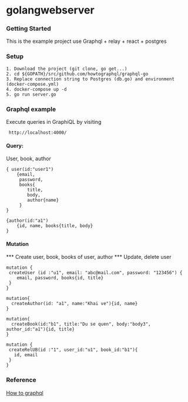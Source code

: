 # golangwebserver

### Getting Started

This is the example project use Graphql + relay + react + postgres


### Setup

```
1. Download the project (git clone, go get...)
2. cd ${GOPATH}/src/github.com/howtographql/graphql-go
3. Replace connection string to Postgres (db.go) and environment (docker-compose.yml) 
4. docker-compose up -d
5. go run server.go

```

### Graphql example

Execute queries in GraphiQL by visiting

```
 http://localhost:4000/
```

#### Query:

User, book, author

```
{ user(id:"user1")
	{email,
	 password, 
	 books{
	 	title, 
	 	body, 
	 	author{name}
	 }
}
```
```
{author(id:"a1")
	{id, name, books{title, body}
}
```

#### Mutation

*** Create user, book, books of user, author
*** Update, delete user
```
mutation {
 createUser (id :"u1", email: "abc@mail.com", password: "123456") {
    email, password, books{id, title}
 }
}
```

```
mutation{
  createAuthor(id: "a1", name:"Khai ve"){id, name}
}
```
```
mutation{
  createBook(id:"b1", title:"Du se quen", body:"body3", author_id:"a1"){id, title}
}
```
```
mutation {
 createRelUB(id :"1", user_id:"u1", book_id:"b1"){
   id, email
 }
}
```

### Reference 
[How to graphql](https://github.com/howtographql/graphql-go)
